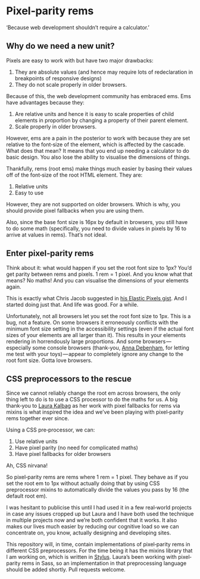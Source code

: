 Pixel‐parity rems
===

‘Because web development shouldn’t require a calculator.’

Why do we need a new unit?
---

Pixels are easy to work with but have two major drawbacks:

1. They are absolute values (and hence may require lots of redeclaration in breakpoints of responsive designs)
2. They do not scale properly in older browsers.

Because of this, the web development community has embraced ems. Ems have advantages because they:

1. Are relative units and hence it is easy to scale properties of child elements in proportion by changing a property of their parent element.
2. Scale properly in older browsers.

However, ems are a pain in the posterior to work with because they are set relative to the font‐size of the element, which is affected by the cascade. What does that mean? It means that you end up needing a calculator to do basic design. You also lose the ability to visualise the dimensions of things.

Thankfully, rems (root ems) make things much easier by basing their values off of the font‐size of the root HTML element. They are:

1. Relative units
2. Easy to use

However, they are not supported on older browsers. Which is why, you should provide pixel fallbacks when you are using them.

Also, since the base font size is 16px by default in browsers, you still have to do some math (specifically, you need to divide values in pixels by 16 to arrive at values in rems). That’s not ideal.

Enter pixel‐parity rems
---

Think about it: what would happen if you set the root font size to 1px? You’d get parity between rems and pixels. 1 rem = 1 pixel. And you know what that means? No maths! And you can visualise the dimensions of your elements again.

This is exactly what Chris Jacob suggested in [his Elastic Pixels gist](http://jsbin.com/acide4/8). And I started doing just that. And life was good. For a while.

Unfortunately, not all browsers let you set the root font size to 1px. This is a bug, not a feature. On some browsers it erroneously conflicts with the minimum font size setting in the accessibility settings (even if the actual font sizes of your elements are all larger than it). This results in your elements rendering in horrendously large proportions. And some browsers&#8202;—&#8202;especially some console browsers (thank‐you, [Anna Debenham](http://maban.co.uk), for letting me test with your toys)&#8202;—&#8202;appear to completely ignore any change to the root font size. Gotta love browsers.

CSS preprocessors to the rescue
---

Since we cannot reliably change the root em across browsers, the only thing left to do is to use a CSS processor to do the maths for us. A big thank‐you to [Laura Kalbag](http://laurakalbag.com) as her work with pixel fallbacks for rems via mixins is what inspired the idea and we’ve been playing with pixel‐parity rems together ever since.

Using a CSS pre‐processor, we can:

1. Use relative units
2. Have pixel parity (no need for complicated maths)
3. Have pixel fallbacks for older browsers

Ah, CSS nirvana!

So pixel‐parity rems are rems where 1 rem = 1 pixel. They behave as if you set the root em to 1px without actually doing that by using CSS preprocessor mixins to automatically divide the values you pass by 16 (the default root em).

I was hesitant to publicise this until I had used it in a few real‐world projects in case any issues cropped up but Laura and I have both used the technique in multiple projects now and we’re both confident that it works. It also makes our lives much easier by reducing our cognitive load so we can concentrate on, you know, actually designing and developing sites.

This repository will, in time, contain implementations of pixel‐parity rems in different CSS preprocessors. For the time being it has the mixins library that I am working on, which is written in [Stylus](http://learnboost.github.com/stylus/). Laura’s been working with pixel‐parity rems in Sass, so an implementation in that preprocessing language should be added shortly. Pull requests welcome.